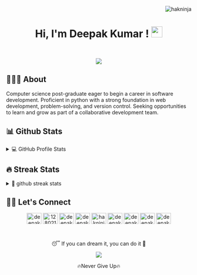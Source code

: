 <p align="right">
  <img src="https://komarev.com/ghpvc/?username=hakninja&label=Profile%20views&color=0e75b6&style=flat"
    alt="hakninja" />
</p>
<h1 align="center">
  Hi, I'm Deepak Kumar !
  <img src="https://media.giphy.com/media/hvRJCLFzcasrR4ia7z/giphy.gif" width="30">
</h1>
<br />


<!-- Typing SVG by DenverCoder1 - https://github.com/DenverCoder1/readme-typing-svg -->
<p align="center">
  <a href="https://github.com/DenverCoder1/readme-typing-svg">
    <img src="https://readme-typing-svg.herokuapp.com?lines=Computer+Science+Student;Full+Stack+Web+Developer;Software+Developer;A+Learner&center=true">
  </a>
</p>


## 🧑🏻‍🎓 About
<smap>
  Computer science post-graduate eager to begin a career in software development. Proficient in python with a strong
  foundation in web development, problem-solving, and version control. Seeking opportunities to learn and grow as part
  of a collaborative development team.
</smap>


## 📊 Github Stats
<!-- https://github.com/anuraghazra/github-readme-stats -->
<details>
  <summary> 💻 GitHub Profile Stats</summary>
  <p align="center">
  <a>
    <img align="center" src="https://github-readme-stats.vercel.app/api?username=hakninja&show_icons=true&locale=en" alt="hakninja" />
  </a>
  </p>
  <br />
</details>


## 🔥 Streak Stats
<!-- GitHub Readme Streak Stats - https://github.com/DenverCoder1/github-readme-streak-stats -->
<details>
    <summary> 💬 github streak stats</summary>
<p align="center">
  <a align="center" href="https://github.com/DenverCoder1/github-readme-streak-stats">
    <img align="center" src="https://github-readme-streak-stats.herokuapp.com/?user=hakninja&" alt="hakninja" />
  </a>
</p>
</details>


## 🙋‍♀️ Let's Connect
<p align="center">
  <a href="https://linkedin.com/in/deepak-kumar-arya" target="blank"><img align="center"
      src="https://raw.githubusercontent.com/rahuldkjain/github-profile-readme-generator/master/src/images/icons/Social/linked-in-alt.svg"
      alt="deepak-kumar-arya" height="30" width="40" /></a>
  <a href="https://stackoverflow.com/users/12802166" target="blank"><img align="center"
      src="https://raw.githubusercontent.com/rahuldkjain/github-profile-readme-generator/master/src/images/icons/Social/stack-overflow.svg"
      alt="12802166" height="30" width="40" /></a>
  <a href="https://www.facebook.com/profile.php?id=100069794556607" target="blank"><img align="center"
      src="https://raw.githubusercontent.com/rahuldkjain/github-profile-readme-generator/master/src/images/icons/Social/facebook.svg"
      alt="deepak kumar" height="30" width="40" /></a>
  <a href="https://instagram.com/deepak_kumar_arya__" target="blank"><img align="center"
      src="https://raw.githubusercontent.com/rahuldkjain/github-profile-readme-generator/master/src/images/icons/Social/instagram.svg"
      alt="deepak_kumar_arya__" height="30" width="40" /></a>
  <a href="https://www.codechef.com/users/hakninja" target="blank"><img align="center"
      src="https://cdn.jsdelivr.net/npm/simple-icons@3.1.0/icons/codechef.svg" alt="hakninja" height="30"
      width="40" /></a>
  <a href="https://www.hackerrank.com/deepakkumararya" target="blank"><img align="center"
      src="https://raw.githubusercontent.com/rahuldkjain/github-profile-readme-generator/master/src/images/icons/Social/hackerrank.svg"
      alt="deepakkumararya" height="30" width="40" /></a>
  <a href="https://www.leetcode.com/deepak_kumar_arya" target="blank"><img align="center"
      src="https://raw.githubusercontent.com/rahuldkjain/github-profile-readme-generator/master/src/images/icons/Social/leet-code.svg"
      alt="deepak_kumar_arya" height="30" width="40" /></a>
  <a href="https://www.hackerearth.com/@deepak3957" target="blank"><img align="center"
      src="https://raw.githubusercontent.com/rahuldkjain/github-profile-readme-generator/master/src/images/icons/Social/hackerearth.svg"
      alt="deepak3957" height="30" width="40" /></a>
  <a href="https://auth.geeksforgeeks.org/user/deepakkumararya" target="blank"><img align="center"
      src="https://raw.githubusercontent.com/rahuldkjain/github-profile-readme-generator/master/src/images/icons/Social/geeks-for-geeks.svg"
      alt="deepakkumararya" height="30" width="40" /></a>
</p>


<p align="center">
  <br />
  <p align="center"> 😴 If you can dream it, you can do it 💯 </p>
  <p align="center">
  <img src="https://media4.giphy.com/media/v1.Y2lkPTc5MGI3NjExZ3YwbGp3cDM5b2g1YXM2bXd1ZThkbjBjeHBudHJ6eG04YzloajIwNyZlcD12MV9pbnRlcm5hbF9naWZfYnlfaWQmY3Q9Zw/f3KwliaH4MLtli8z7D/giphy.gif" />
  </p>
  <p align="center"> 🔥Never Give Up🔥 </p>
  <br />
</p>

